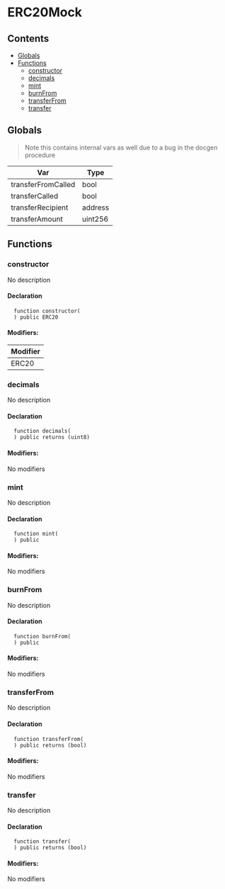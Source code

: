 # ERC20Mock





## Contents
<!-- START doctoc generated TOC please keep comment here to allow auto update -->
<!-- DON'T EDIT THIS SECTION, INSTEAD RE-RUN doctoc TO UPDATE -->

- [Globals](#globals)
- [Functions](#functions)
  - [constructor](#constructor)
  - [decimals](#decimals)
  - [mint](#mint)
  - [burnFrom](#burnfrom)
  - [transferFrom](#transferfrom)
  - [transfer](#transfer)

<!-- END doctoc generated TOC please keep comment here to allow auto update -->

## Globals

> Note this contains internal vars as well due to a bug in the docgen procedure

| Var | Type |
| --- | --- |
| transferFromCalled | bool |
| transferCalled | bool |
| transferRecipient | address |
| transferAmount | uint256 |



## Functions

### constructor
No description


#### Declaration
```solidity
  function constructor(
  ) public ERC20
```

#### Modifiers:
| Modifier |
| --- |
| ERC20 |



### decimals
No description


#### Declaration
```solidity
  function decimals(
  ) public returns (uint8)
```

#### Modifiers:
No modifiers



### mint
No description


#### Declaration
```solidity
  function mint(
  ) public
```

#### Modifiers:
No modifiers



### burnFrom
No description


#### Declaration
```solidity
  function burnFrom(
  ) public
```

#### Modifiers:
No modifiers



### transferFrom
No description


#### Declaration
```solidity
  function transferFrom(
  ) public returns (bool)
```

#### Modifiers:
No modifiers



### transfer
No description


#### Declaration
```solidity
  function transfer(
  ) public returns (bool)
```

#### Modifiers:
No modifiers





